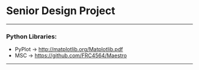 # Senior Design Project

---

### Python Libraries:

- PyPlot -> http://matplotlib.org/Matplotlib.pdf
- MSC -> https://github.com/FRC4564/Maestro

---
